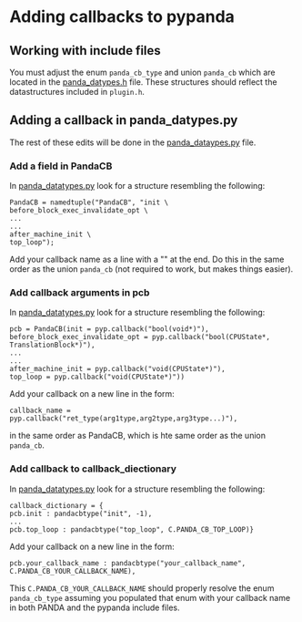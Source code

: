 # Adding callbacks to pypanda
## Working with include files

You must adjust the enum `panda_cb_type` and union `panda_cb` which are located
in the [panda_datypes.h](include/panda_datatypes.h) file. These 
structures should reflect the datastructures included in `plugin.h`.

## Adding a callback in panda_datypes.py

The rest of these edits will be done in the
[panda_dataypes.py](./panda_datatypes.py) file.

### Add a field in PandaCB

In [panda_datatypes.py](./panda_datatypes.py) look for a structure resembling
the following:
```
PandaCB = namedtuple("PandaCB", "init \
before_block_exec_invalidate_opt \
...
...
after_machine_init \
top_loop");
```

Add your callback name as a line with a "\" at the end. Do this in the same
order as the union `panda_cb` (not required to work, but makes things easier).

### Add callback arguments in pcb

In [panda_datatypes.py](./panda_datatypes.py) look for a structure resembling
the following:
```
pcb = PandaCB(init = pyp.callback("bool(void*)"),
before_block_exec_invalidate_opt = pyp.callback("bool(CPUState*,
TranslationBlock*)"),
...
...
after_machine_init = pyp.callback("void(CPUState*)"),
top_loop = pyp.callback("void(CPUState*)"))
```

Add your callback on a new line in the form:
```
callback_name = pyp.callback("ret_type(arg1type,arg2type,arg3type...)"),
```
in the same order as PandaCB, which is hte same order as the union `panda_cb`.

### Add callback to callback_diectionary

In [panda_datatypes.py](./panda_datatypes.py) look for a structure resembling
the following:
```
callback_dictionary = {
pcb.init : pandacbtype("init", -1),
...
pcb.top_loop : pandacbtype("top_loop", C.PANDA_CB_TOP_LOOP)}
```

Add your callback on a new line in the form:

```
pcb.your_callback_name : pandacbtype("your_callback_name",
C.PANDA_CB_YOUR_CALLBACK_NAME),
```
This `C.PANDA_CB_YOUR_CALLBACK_NAME` should properly resolve the enum
`panda_cb_type` assuming you populated that enum with your callback name in both
PANDA and the pypanda include files.



